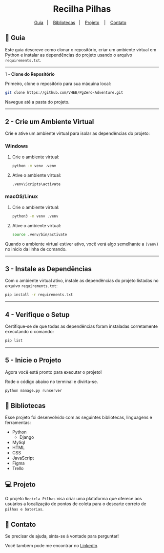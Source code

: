 
<h1 align="center"> Recilha Pilhas </h1>


<p align="center">
  <a href="#-guia">Guia</a>&nbsp;&nbsp;&nbsp;|&nbsp;&nbsp;&nbsp;
  <a href="#book-bibliotecas">Bibliotecas</a>&nbsp;&nbsp;&nbsp;|&nbsp;&nbsp;&nbsp;
  <a href="#-projeto">Projeto</a>&nbsp;&nbsp;&nbsp; |&nbsp;&nbsp;&nbsp;
  <a href="#email-contato">Contato</a>&nbsp;&nbsp;&nbsp;
</p>

## 🚀 **Guia**

Este guia descreve como clonar o repositório, criar um ambiente virtual em Python e instalar as dependências do projeto usando o arquivo `requirements.txt`.

---

 1 - **Clone do Repositório**

Primeiro, clone o repositório para sua máquina local:

```bash
git clone https://github.com/VHEB/PgZero-Adventure.git
```

Navegue até a pasta do projeto.

---

## 2 - **Crie um Ambiente Virtual**

Crie e ative um ambiente virtual para isolar as dependências do projeto:

### **Windows**

1. Crie o ambiente virtual:
   ```bash
   python -m venv .venv
   ```

2. Ative o ambiente virtual:
   ```bash
   .venv\Scripts\activate
   ```

### **macOS/Linux**

1. Crie o ambiente virtual:
   ```bash
   python3 -m venv .venv
   ```

2. Ative o ambiente virtual:
   ```bash
   source .venv/bin/activate
   ```

Quando o ambiente virtual estiver ativo, você verá algo semelhante a `(venv)` no início da linha de comando.

---

## 3 - **Instale as Dependências**

Com o ambiente virtual ativo, instale as dependências do projeto listadas no arquivo `requirements.txt`:

```bash
pip install -r requirements.txt
```

---

## 4 - **Verifique o Setup**

Certifique-se de que todas as dependências foram instaladas corretamente executando o comando:

```bash
pip list
```

---

## 5 - **Inicie o Projeto**

Agora você está pronto para executar o projeto!

Rode o código abaixo no terminal e divirta-se.
```bash
python manage.py runserver
```

## :book: **Bibliotecas**

Esse projeto foi desenvolvido com as seguintes bibliotecas, linguagens e ferramentas:

- Python
   - Django
- MySql
- HTML
- CSS
- JavaScript
- Figma
- Trello

## 💻 **Projeto**

O projeto `Recicla Pilhas` visa criar uma plataforma que oferece aos usuários a localização de pontos de coleta para o descarte correto de `pilhas e baterias`. 

## :email: **Contato**

Se precisar de ajuda, sinta-se à vontade para perguntar!

Você também pode me encontrar no [LinkedIn](https://www.linkedin.com/in/vitor-heb/).

